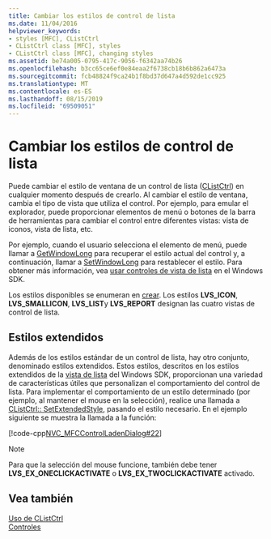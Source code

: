 ```yaml
---
title: Cambiar los estilos de control de lista
ms.date: 11/04/2016
helpviewer_keywords:
- styles [MFC], CListCtrl
- CListCtrl class [MFC], styles
- CListCtrl class [MFC], changing styles
ms.assetid: be74a005-0795-417c-9056-f6342aa74b26
ms.openlocfilehash: b3cc65ce6ef0e84eaa2f6738cb18b6b862a6473a
ms.sourcegitcommit: fcb48824f9ca24b1f8bd37d647a4d592de1cc925
ms.translationtype: MT
ms.contentlocale: es-ES
ms.lasthandoff: 08/15/2019
ms.locfileid: "69509051"
---
```

# <a name="changing-list-control-styles"></a>Cambiar los estilos de control de lista

Puede cambiar el estilo de ventana de un control de lista ([CListCtrl](../mfc/reference/clistctrl-class.md)) en cualquier momento después de crearlo. Al cambiar el estilo de ventana, cambia el tipo de vista que utiliza el control. Por ejemplo, para emular el explorador, puede proporcionar elementos de menú o botones de la barra de herramientas para cambiar el control entre diferentes vistas: vista de iconos, vista de lista, etc.

Por ejemplo, cuando el usuario selecciona el elemento de menú, puede llamar a [GetWindowLong](/windows/win32/api/winuser/nf-winuser-getwindowlongw) para recuperar el estilo actual del control y, a continuación, llamar a [SetWindowLong](/windows/win32/api/winuser/nf-winuser-setwindowlongw) para restablecer el estilo. Para obtener más información, vea [usar controles de vista de lista](/windows/win32/Controls/using-list-view-controls) en el Windows SDK.

Los estilos disponibles se enumeran en [crear](../mfc/reference/clistctrl-class.md#create). Los estilos **LVS_ICON**, **LVS_SMALLICON**, **LVS_LIST**y **LVS_REPORT** designan las cuatro vistas de control de lista.

## <a name="extended-styles"></a>Estilos extendidos

Además de los estilos estándar de un control de lista, hay otro conjunto, denominado estilos extendidos. Estos estilos, descritos en los estilos extendidos de la [vista de lista](/windows/win32/Controls/extended-list-view-styles) del Windows SDK, proporcionan una variedad de características útiles que personalizan el comportamiento del control de lista. Para implementar el comportamiento de un estilo determinado (por ejemplo, al mantener el mouse en la selección), realice una llamada a [CListCtrl:: SetExtendedStyle](../mfc/reference/clistctrl-class.md#setextendedstyle), pasando el estilo necesario. En el ejemplo siguiente se muestra la llamada a la función:

[!code-cpp[NVC_MFCControlLadenDialog#22](../mfc/codesnippet/cpp/changing-list-control-styles_1.cpp)]

> [!NOTE]
>  Para que la selección del mouse funcione, también debe tener **LVS_EX_ONECLICKACTIVATE** o **LVS_EX_TWOCLICKACTIVATE** activado.

## <a name="see-also"></a>Vea también

[Uso de CListCtrl](../mfc/using-clistctrl.md)<br/>
[Controles](../mfc/controls-mfc.md)
